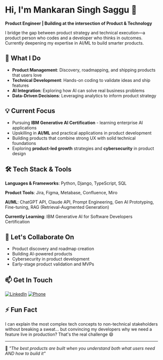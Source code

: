 # Hi, I'm Mankaran Singh Saggu 👋

**Product Engineer | Building at the intersection of Product & Technology**

I bridge the gap between product strategy and technical execution—a product person who codes and a developer who thinks in outcomes. Currently deepening my expertise in AI/ML to build smarter products.

## 🚀 What I Do

- **Product Management**: Discovery, roadmapping, and shipping products that users love
- **Technical Development**: Hands-on coding to validate ideas and ship features
- **AI Integration**: Exploring how AI can solve real business problems
- **Data-Driven Decisions**: Leveraging analytics to inform product strategy

## 💡 Current Focus

- Pursuing **IBM Generative AI Certification** - learning enterprise AI applications
- Upskilling in **AI/ML** and practical applications in product development
- Building products that combine strong UX with solid technical foundations
- Exploring **product-led growth** strategies and **cybersecurity** in product design

## 🛠️ Tech Stack & Tools

**Languages & Frameworks**: Python, Django, TypeScript, SQL

**Product Tools**: Jira, Figma, Metabase, Confluence, Miro

**AI/ML**: ChatGPT API, Claude API, Prompt Engineering, Gen AI Prototyping, Fine-tuning, RAG (Retrieval-Augmented Generation)

**Currently Learning**: IBM Generative AI for Software Developers Certification

## 🤝 Let's Collaborate On

- Product discovery and roadmap creation
- Building AI-powered products
- Cybersecurity in product development
- Early-stage product validation and MVPs

## 📫 Get In Touch

[![LinkedIn](https://img.shields.io/badge/LinkedIn-Connect-blue?style=flat&logo=linkedin)](https://www.linkedin.com/in/mankaransinghs/)
[![Phone](https://img.shields.io/badge/Phone-+61--426666900-green?style=flat&logo=phone)](tel:+61426666900)

## ⚡ Fun Fact

I can explain the most complex tech concepts to non-technical stakeholders without breaking a sweat... but convincing my developers why we need a feature live in production? That's the real challenge 😄

---

💬 *"The best products are built when you understand both what users need AND how to build it"*
